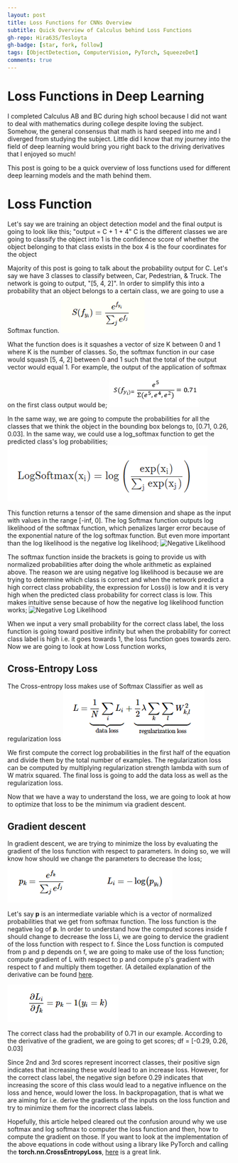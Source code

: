 ```yaml
---
layout: post
title: Loss Functions for CNNs Overview
subtitle: Quick Overview of Calculus behind Loss Functions
gh-repo: Hira63S/Tesloyta
gh-badge: [star, fork, follow]
tags: [ObjectDetection, ComputerVision, PyTorch, SqueezeDet]
comments: true
---
```


# Loss Functions in Deep Learning

I completed Calculus AB and BC during high school because I did not want to deal with mathematics during college despite loving the subject.
Somehow, the general consensus that math is hard seeped into me and I diverged from studying the subject. Little did I know that my journey into
the field of deep learning would bring you right back to the driving derivatives that I enjoyed so much!

This post is going to be a quick overview of loss functions used for different deep learning models and the math behind them.

# Loss Function

Let's say we are training  an object detection model and the final output is going to look like this;
"output = C + 1 + 4"
C is the different classes we are going to classify the object into
1 is the confidence score of whether the object belonging to that class exists in the box
4 is the four coordinates for the object

Majority of this post is going to talk about the probability output for C.
Let's say we have 3 classes to classify between, Car, Pedestrian, & Truck. The network is going to output, "[5, 4, 2]". In order to simplify this into a probability that an object belongs to a certain class, we are going to use a Softmax function.
![Softmax Function](../assets/img/softmax.jpeg)

What the function does is it squashes a vector of size K between 0 and 1 where K is the number of classes. So, the softmax function in our case would squash [5, 4, 2] between 0 and 1 such that the total of the output vector would equal 1. For example, the output of the application of softmax on the first class output would be;
![Class Score](../assets/img/class_score.jpeg)

In the same way, we are going to compute the probabilities for all the classes that we think the object in the bounding box belongs to, [0.71, 0.26, 0.03].
In the same way, we could use a log_softmax function to get the predicted class's log probabilities;
![Log Softmax](../assets/img/log_softmax.jpeg)

This function returns a tensor of the same dimension and shape as the input with values in the range [-inf, 0]. The log Softmax function outputs log likelihood of the softmax function, which penalizes larger error because of the exponential nature of the log softmax function. But even more important than the log likelihood is the negative log likelihood;
![Negative Likelihood](../assets/imgs/negative_log.jpeg)

The softmax function inside the brackets is going to provide us with normalized probabilities after doing the whole arithmetic as explained above. The reason we are using negative log likelihood is because we are trying to determine which class is correct and when the network predict a high correct class probability, the expression for Loss(i) is low and it is very high when the predicted class probability for correct class is low. This makes intuitive sense because of how the negative log likelihood function works;
![Negative Log Likelihood](../assets/img/negative_log_likelihood.jpeg)

When we input a very small probability for the correct class label, the loss function is going toward positive infinity but when the probability for correct class label is high i.e. it goes towards 1, the loss function goes towards zero. Now we are going to look at how Loss function works,

## Cross-Entropy Loss
The Cross-entropy loss makes use of Softmax Classifier as well as regularization loss
![Cross-Entropy Loss](../assets/img/Cross_entropy.jpeg)

We first compute the correct log probabilities in the first half of the equation and divide them by the total number of examples. The regularization loss can be computed by multiplying regularization strength lambda with sum of W matrix squared. The final loss is going to add the data loss as well as the regularization loss.

Now that we have a way to understand the loss, we are going to look at how to optimize that loss to be the minimum via gradient descent.

## Gradient descent

In gradient descent, we are trying to minimize the loss by evaluating the gradient of the loss function with respect to parameters. In doing so, we will know how should we change the parameters to decrease the loss;
![Loss for One Variable](../assets/img/loss_one_v.jpeg)

Let's say **p** is an intermediate variable which is a vector of normalized probabilities that we get from softmax function. The loss function is the negative log of **p**.
In order to understand how the computed scores inside f should change to decrease the loss Li, we are going to dervice the gradient of the loss function with respect to f. Since the Loss function is computed from p and p depends on f, we are going to make use of the loss function; compute gradient of L with respect to p and compute p's gradient with respect to f and multiply them together. (A detailed explanation of the derivative can be found [here](https://ljvmiranda921.github.io/notebook/2017/08/13/softmax-and-the-negative-log-likelihood/).

![derivative](../assets/img/derivative.jpeg)

The correct class had the probability of 0.71 in our example. According to the derivative of the gradient, we are going to get scores;
df = [-0.29, 0.26, 0.03]

Since 2nd and 3rd scores represent incorrect classes, their positive sign indicates that increasing these would lead to an increase loss. However, for the correct class label, the negative sign before 0.29 indicates that increasing the score of this class would lead to a negative influence on the loss and hence, would lower the loss. In backpropagation, that is what we are aiming for i.e. derive the gradients of the inputs on the loss function and try to minimize them for the incorrect class labels.

Hopefully, this article helped cleared out the confusion around why we use softmax and log softmax to computer the loss function and then, how to compute the gradient on those. If you want to look at the implementation of the above equations in code without using a library like PyTorch and calling the **torch.nn.CrossEntropyLoss**, [here](https://cs231n.github.io/neural-networks-case-study/#grad) is a great link.
